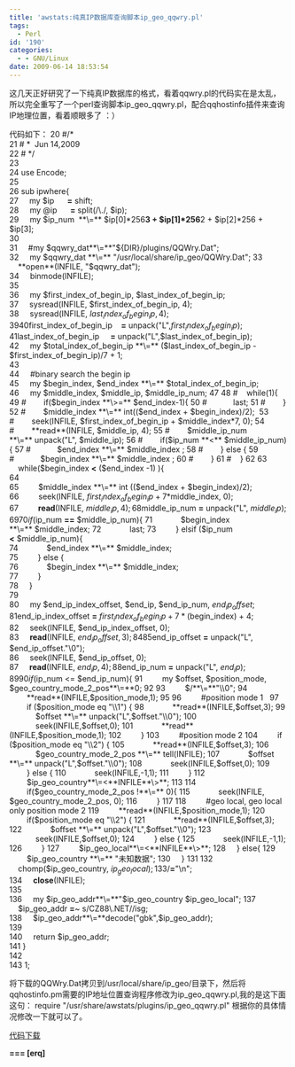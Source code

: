 ```yaml
---
title: 'awstats:纯真IP数据库查询脚本ip_geo_qqwry.pl'
tags:
  - Perl
id: '190'
categories:
  - - GNU/Linux
date: 2009-06-14 18:53:54
---
```


这几天正好研究了一下纯真IP数据库的格式，看着qqwry.pl的代码实在是太乱，所以完全重写了一个perl查询脚本ip_geo_qqwry.pl，配合qqhostinfo插件来查询IP地理位置，看着顺眼多了 ：）
<!-- more -->
代码如下：
 20 #/*  
 21 # *  Jun 14,2009   
 22 # */  
 23  
 24 use Encode;  
 25  
 26 sub ipwhere{  
 27     my $ip      **\=** shift;  
 28     my @ip      **\=** split(/\\./, $ip);  
 29     my $ip_num  **\=** $ip\[0\]*256**3 + $ip\[1\]*256**2 + $ip\[2\]*256 + $ip\[3\];  
 30  
 31     #my $qqwry_dat**\=**"${DIR}/plugins/QQWry.Dat";  
 32     my $qqwry_dat **\=** "/usr/local/share/ip_geo/QQWry.Dat";  
 33     **open**(INFILE, "$qqwry_dat");  
 34     binmode(INFILE);  
 35  
 36     my $first_index_of_begin_ip, $last_index_of_begin_ip;  
 37     sysread(INFILE, $first_index_of_begin_ip, 4);  
 38     sysread(INFILE, $last_index_of_begin_ip, 4);  
 39  
 40     $first_index_of_begin_ip    **\=** unpack("L",$first_index_of_begin_ip);  
 41     $last_index_of_begin_ip     **\=** unpack("L",$last_index_of_begin_ip);  
 42     my $total_index_of_begin_ip **\=** ($last_index_of_begin_ip - $first_index_of_begin_ip)/7 + 1;  
 43  
 44     #binary search the begin ip  
 45     my $begin_index, $end_index **\=** $total_index_of_begin_ip;  
 46     my $middle_index, $middle_ip, $middle_ip_num;  
 47  
 48 #    while(1){  
 49 #        if($begin_index **\>=** $end_index-1){  
 50 #            last;  
 51 #        }  
 52 #        $middle_index **\=** int(($end_index + $begin_index)/2);   
 53 #        seek(INFILE, $first_index_of_begin_ip + $middle_index*7, 0);  
 54 #        **read**(INFILE, $middle_ip, 4);  
 55 #        $middle_ip_num **\=** unpack("L", $middle_ip);  
 56 #        if($ip_num **<** $middle_ip_num){  
 57 #            $end_index **\=** $middle_index ;  
 58 #        } else {  
 59 #            $begin_index **\=** $middle_index ;  
 60 #        }  
 61 #    }  
 62  
 63     while($begin_index **<** ($end_index -1) ){  
 64  
 65         $middle_index **\=** int (($end_index + $begin_index)/2);   
 66         seek(INFILE, $first_index_of_begin_ip + 7*$middle_index, 0);  
 67         **read**(INFILE, $middle_ip, 4);  
 68         $middle_ip_num **\=** unpack("L", $middle_ip);  
 69  
 70         if($ip_num **\==** $middle_ip_num){  
 71             $begin_index **\=** $middle_index;  
 72             last;  
 73         } elsif ($ip_num **<** $middle_ip_num){  
 74             $end_index **\=** $middle_index;  
 75         } else {  
 76             $begin_index **\=** $middle_index;  
 77         }  
 78     }  
 79  
 80     my $end_ip_index_offset, $end_ip, $end_ip_num, $end_ip_offset;  
 81     $end_ip_index_offset **\=** $first_index_of_begin_ip + 7*($begin_index) + 4;  
 82     seek(INFILE, $end_ip_index_offset, 0);  
 83     **read**(INFILE, $end_ip_offset, 3);  
 84       
 85     $end_ip_offset **\=** unpack("L", $end_ip_offset."\\0");  
 86     seek(INFILE, $end_ip_offset, 0);  
 87     **read**(INFILE, $end_ip, 4);  
 88     $end_ip_num **\=** unpack("L", $end_ip);  
 89  
 90     if($ip_num <= $end_ip_num){  
 91         my $offset, $position_mode, $geo_country_mode_2_pos**\=**0;  
 92  
 93         $/**\=**"\\0";  
 94         **read**(INFILE,$position_mode,1);  
 95  
 96         #position mode 1    
 97         if ($position_mode eq "\\1") {  
 98             **read**(INFILE,$offset,3);  
 99             $offset **\=** unpack("L",$offset."\\0");  
100             seek(INFILE,$offset,0);  
101             **read**(INFILE,$position_mode,1);  
102         }  
103         #position mode 2  
104         if ($position_mode eq "\\2") {  
105             **read**(INFILE,$offset,3);  
106             $geo_country_mode_2_pos **\=** tell(INFILE);  
107             $offset **\=** unpack("L",$offset."\\0");  
108             seek(INFILE,$offset,0);  
109         } else {  
110             seek(INFILE,-1,1);  
111         }  
112         $ip_geo_country**\=<**INFILE**\>**;  
113  
114         if($geo_country_mode_2_pos !**\=** 0){  
115             seek(INFILE, $geo_country_mode_2_pos, 0);  
116         }  
117  
118         #geo local, geo local only position mode 2  
119         **read**(INFILE,$position_mode,1);  
120         if($position_mode eq "\\2") {  
121             **read**(INFILE,$offset,3);  
122             $offset **\=** unpack("L",$offset."\\0");  
123             seek(INFILE,$offset,0);  
124         } else {  
125             seek(INFILE,-1,1);  
126         }  
127         $ip_geo_local**\=<**INFILE**\>**;  
128     } else{  
129         $ip_geo_country **\=** "未知数据";  
130     }  
131  
132     chomp($ip_geo_country, $ip_geo_local);  
133     $/**\=**"\\n";  
134     **close**(INFILE);  
135       
136     my $ip_geo_addr**\=**"$ip_geo_country $ip_geo_local";  
137     $ip_geo_addr **\=**~ s/CZ88\\.NET//isg;  
138     $ip_geo_addr**\=**decode("gbk",$ip_geo_addr);  
139  
140     return $ip_geo_addr;  
141 }  
142  
143 1;  

将下载的QQWry.Dat拷贝到/usr/local/share/ip_geo/目录下，然后将qqhostinfo.pm需要的IP地址位置查询程序修改为ip_geo_qqwry.pl,我的是这下面这句：
require "/usr/share/awstats/plugins/ip_geo_qqwry.pl"
根据你的具体情况修改一下就可以了。

[代码下载](/downloads/ip_geo_qqwry.zip)

**\===
\[erq\]**